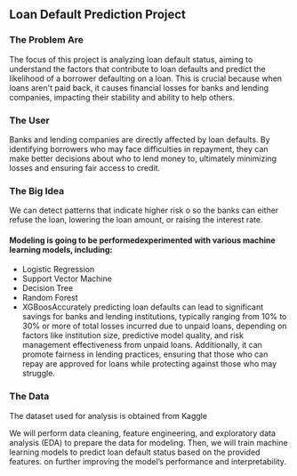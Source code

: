 ## Loan Default Prediction Project

### The Problem Are
The focus of this project is analyzing loan default status, aiming to understand the factors that contribute to loan defaults and predict the likelihood of a borrower defaulting on a loan. This is crucial because when loans aren't paid back, it causes financial losses for banks and lending companies, impacting their stability and ability to help others.

### The User
Banks and lending companies are directly affected by loan defaults. By identifying borrowers who may face difficulties in repayment, they can make better decisions about who to lend money to, ultimately minimizing losses and ensuring fair access to credit.

### The Big Idea
 We can detect patterns that indicate higher risk o so the banks can either refuse the loan, lowering the loan amount, or raising the interest rate.

#### Modeling is going to be performedexperimented with various machine learning models, including:

- Logistic Regression
- Support Vector Machine
- Decision Tree
- Random Forest
- XGBoosAccurately predicting loan defaults can lead to significant savings for banks and lending institutions, typically ranging from 10% to 30% or more of total losses incurred due to unpaid loans, depending on factors like institution size, predictive model quality, and risk management effectiveness from unpaid loans. Additionally, it can promote fairness in lending practices, ensuring that those who can repay are approved for loans while protecting against those who may struggle.

### The Data
The dataset used for analysis is obtained from Kaggle

We will perform data cleaning, feature engineering, and exploratory data analysis (EDA) to prepare the data for modeling. Then, we will train machine learning models to predict loan default status based on the provided features. on further improving the model’s performance and interpretability.
